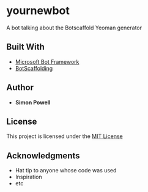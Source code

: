 # yournewbot 

A bot talking about the Botscaffold Yeoman generator

## Built With

* [Microsoft Bot Framework](https://dev.botframework.com)
* [BotScaffolding](https://www.npmjs.com/package/generator-botscaffold)

## Author

* **Simon Powell**

## License

This project is licensed under the [MIT License](http://en.wikipedia.org/wiki/MIT_License)

## Acknowledgments

* Hat tip to anyone whose code was used
* Inspiration
* etc